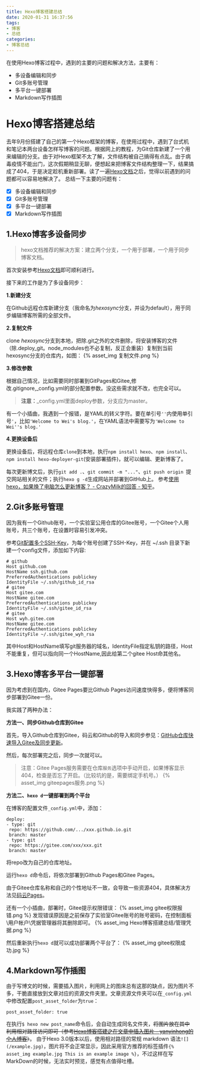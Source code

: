 ```yaml
---
title: Hexo博客搭建总结
date: 2020-01-31 16:37:56
tags: 
- 博客
- 总结
categories: 
- 博客总结
---
```

在使用Hexo博客过程中，遇到的主要的问题和解决方法，主要有：

- 多设备编辑和同步
- Git多账号管理
- 多平台一键部署
- Markdown写作插图
<!--more-->
# Hexo博客搭建总结
去年9月份搭建了自己的第一个Hexo框架的博客，在使用过程中，遇到了台式机和笔记本两台设备怎样写博客的问题。根据网上的教程，为Git仓库新建了一个用来编辑的分支。由于对Hexo框架不太了解，文件结构被自己搞得有点乱。由于病毒疫情不能出门，这次假期稍显无聊，便想起来把博客文件结构整理一下，结果搞成了404，于是决定趁机重新部署。读了一遍[Hexo文档](https://hexo.io/zh-cn/docs/)之后，觉得以前遇到的问题都可以容易地解决了。
总结一下主要的问题有：

- [x] 多设备编辑和同步
- [x] Git多账号管理
- [x] 多平台一键部署
- [x] Markdown写作插图

## 1.Hexo博客多设备同步
> hexo文档推荐的解决方案：建立两个分支，一个用于部署，一个用于同步博客文档。

首次安装参考[Hexo文档](https://hexo.io/zh-cn/docs/)即可顺利进行。

接下来的工作是为了多设备同步：

**1.新建分支**

在Github远程仓库新建分支（我命名为*hexosync*分支，并设为default），用于同步编辑博客所需的全部文件。

**2.复制文件**

clone *hexosync*分支到本地，把除.git之外的文件删除，将安装博客的文件（除.deploy_git。node_modules也不必复制，反正会重装）复制到当前hexosync分支的仓库内，如图：
{% asset_img 复制文件.png %}

**3.修改参数**

根据自己情况，比如需要同时部署到GitPages和Gitee,修改.gitignore,_config.yml的部分配置参数。没这些需求就不改，也完全可以。

> **注意：**_config.yml里面deploy参数，分支应为master。

有一个小插曲，我遇到一个报错，是YAML的转义字符。要在单引号`''`内使用单引号`'`，比如`'Welcome to Wei's blog.'`，在YAML语法中需要写为`'Welcome to Wei''s blog.'`

**4.更换设备后**

更换设备后，将远程仓库`clone`到本地，执行`npm install hexo`、`npm install`、`npm install hexo-deployer-git`(安装部署插件)，就可以编辑、更新博客了。

每次更新博文后，执行`git add .`、`git commit -m "..."`、`git push origin `提交网站相关的文件；执行`hexo g -d`生成网站并部署到GitHub上。
参考[使用hexo，如果换了电脑怎么更新博客？ - CrazyMilk的回答 - 知乎](
https://www.zhihu.com/question/21193762/answer/79109280)。


## 2.Git多账号管理
因为我有一个Github账号，一个实验室公用仓库的Gitee账号，一个Gitee个人用账号，共三个账号，在设置时容易引发冲突。

参考[Git配置多个SSH-Key](https://gitee.com/help/articles/4229#article-Kheader0)，为每个账号创建了SSH-Key，并在 ~/.ssh 目录下新建一个config文件，添加如下内容:
```
# github
Host github.com
HostName ssh.github.com
PreferredAuthentications publickey
IdentityFile ~/.ssh/github_id_rsa
# gitee
Host gitee.com
HostName gitee.com
PreferredAuthentications publickey
IdentityFile ~/.ssh/gitee_id_rsa
# gitee
Host wyh.gitee.com
HostName gitee.com
PreferredAuthentications publickey
IdentityFile ~/.ssh/gitee_wyh_rsa
 ```
 其中Host和HostName填写git服务器的域名，IdentityFile指定私钥的路径，Host不能重复，但可以指向同一个HostName,因此给第二个gitee Host命其他名。

 ## 3.Hexo博客多平台一键部署
 因为考虑到在国内，Gitee Pages要比Github Pages访问速度快得多，便将博客同步部署到Gitee一份。

我实践了两种办法：

**方法一、同步Github仓库到Gitee**

首先，导入Github仓库到Gitee，码云和Github的导入和同步参见：[GitHub仓库快速导入Gitee及同步更新](https://gitee.com/help/articles/4284)。

然后，每次部署完之后，同步一次就可以。
  > 注意：Gitee Pages服务需要在仓库`服务`选项中手动开启，如果博客显示404，检查是否忘了开启。（比较坑的是，需要绑定手机号。）
  > {% asset_img giteepages服务.png %} 

**方法二、`hexo d`一键部署到两个平台**

 在博客的配置文件`_config.yml`中，添加：
 ```
 deploy:
- type: git
  repo: https://github.com/.../xxx.github.io.git
  branch: master
- type: git
  repo: https://gitee.com/xxx/xxx.git
  branch: master
  ```
  将repo改为自己的仓库地址。

  运行```hexo d```命令后，将依次部署到Github Pages和Gitee Pages。


由于Gitee仓库名称和自己的个性地址不一致，会导致一些资源404，具体解决方法见[码云Pages](https://gitee.com/help/articles/4136)。

还有一个小插曲，部署时，Gitee提示权限错误：
  {% asset_img gitee权限报错.png %} 
发现错误原因是之前保存了实验室Gitee账号的账号密码，在控制面板\用户帐户\凭据管理器将其删除即可。
  {% asset_img Hexo博客搭建总结/管理凭据.png %}

然后重新执行`hexo d`就可以成功部署两个平台了：
{% asset_img gitee权限成功.jpg %}

## 4.Markdown写作插图
由于写博文的时候，需要插入图片，利用网上的图床总有这那的缺点，因为图片不多，干脆直接放到文章对应的资源文件夹里。文章资源文件夹可以在`_config.yml`中修改配置`post_asset_folder`为`true`：
```
post_asset_folder: true
```
在执行`$ hexo new post_name`命令后，会自动生成同名文件夹，~~将图片放在其中利用相对路径访问即可（参考[Hexo博客搭建之在文章中插入图片 - yanyinhong的个人博客](https://yanyinhong.github.io/2017/05/02/How-to-insert-image-in-hexo-post/)）~~。
由于Hexo 3.0版本以后，使用相对路径的常规 markdown 语法`![](/example.jpg)`，图片将不会正常显示，因此采用官方推荐的标签插件`{% asset_img example.jpg This is an example image %}`，不过这样在写MarkDown的时候，无法实时预览，感觉有点值得吐槽。
